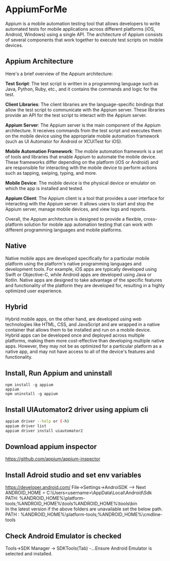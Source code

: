 # AppiumForMe
Appium is a mobile automation testing tool that allows developers to write automated tests for mobile applications across different platforms (iOS, Android, Windows) using a single API. The architecture of Appium consists of several components that work together to execute test scripts on mobile devices.
## Appium Architecture

Here's a brief overview of the Appium architecture:

**Test Script**: The test script is written in a programming language such as Java, Python, Ruby, etc., and it contains the commands and logic for the test.

**Client Libraries**: The client libraries are the language-specific bindings that allow the test script to communicate with the Appium server. These libraries provide an API for the test script to interact with the Appium server.

**Appium Server**: The Appium server is the main component of the Appium architecture. It receives commands from the test script and executes them on the mobile device using the appropriate mobile automation framework (such as UI Automator for Android or XCUITest for iOS).

**Mobile Automation Framework**: The mobile automation framework is a set of tools and libraries that enable Appium to automate the mobile device. These frameworks differ depending on the platform (iOS or Android) and are responsible for interacting with the mobile device to perform actions such as tapping, swiping, typing, and more.

**Mobile Device**: The mobile device is the physical device or emulator on which the app is installed and tested.

**Appium Client**: The Appium client is a tool that provides a user interface for interacting with the Appium server. It allows users to start and stop the Appium server, manage mobile devices, and view logs and reports.

Overall, the Appium architecture is designed to provide a flexible, cross-platform solution for mobile app automation testing that can work with different programming languages and mobile platforms.


## Native
Native mobile apps are developed specifically for a particular mobile platform using the platform's native programming languages and development tools. For example, iOS apps are typically developed using Swift or Objective-C, while Android apps are developed using Java or Kotlin. Native apps are designed to take advantage of the specific features and functionality of the platform they are developed for, resulting in a highly optimized user experience.

## Hybrid
Hybrid mobile apps, on the other hand, are developed using web technologies like HTML, CSS, and JavaScript and are wrapped in a native container that allows them to be installed and run on a mobile device. Hybrid apps can be developed once and deployed across multiple platforms, making them more cost-effective than developing multiple native apps. However, they may not be as optimized for a particular platform as a native app, and may not have access to all of the device's features and functionality.

## Install, Run Appium and uninstall
```node
npm install -g appium
appium
npm uninstall -g appium
```

## Install UIAutomator2 driver using appium cli
```bash
appium driver --help or (-h)
appium driver list
appium driver install uiautomator2
```

## Download appium inspector
https://github.com/appium/appium-inspector

## Install Adroid studio and set env variables
https://developer.android.com/ 
File->Settings->AndroiSDK --> Next
ANDROID_HOME = C:\Users\<username>\AppData\Local\Android\Sdk   
PATH: %ANDROID_HOME%\platform-tools;%ANDROID_HOME%\tools%ANDROID_HOME%\tools\bin  
In the latest version if the above folders are unavailable set the below path.  
PATH : %ANDROID_HOME%\platform-tools;%ANDROID_HOME%\cmdline-tools  

## Check Android Emulator is checked
Tools->SDK Manager -> SDKTools(Tab) -...Ensure Android Emulator is selected and installed.
